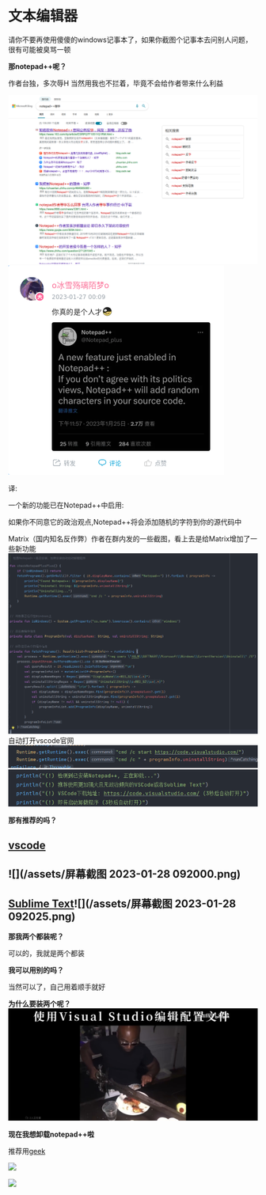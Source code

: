 # 文本编辑器

请你不要再使用傻傻的windows记事本了，如果你截图个记事本去问别人问题，很有可能被臭骂一顿

**那notepad++呢？**

作者台独，多次辱H 当然用我也不拦着，毕竟不会给作者带来什么利益

![](/assets/notepad++1.png)![](/assets/notepad++2.png)

译:

一个新的功能已在Notepad++中启用:

如果你不同意它的政治观点,Notepad++将会添加随机的字符到你的源代码中



Matrix（国内知名反作弊）作者在群内发的一些截图，看上去是给Matrix增加了一些新功能![](/assets/1787766313-2333907627-F5623BA5B80F89897A02727FABAA099F.png)自动打开vscode官网![](/assets/1787766313-2702745617-E50ABE9B7E3F60B6A6A2FF7556E2BEB4.png)![](/assets/1787766313-1055980572-A7039EA90EC18C8E0B7C4908C152F080.png)

**那有推荐的吗？**

## [vscode](https://code.visualstudio.com/)

## ![](/assets/屏幕截图 2023-01-28 092000.png)

## [Sublime Text](https://www.sublimetext.com/)![](/assets/屏幕截图 2023-01-28 092025.png)

**那我两个都装呢？**

可以的，我就是两个都装

**我可以用别的吗？**

当然可以了，自己用着顺手就好

**为什么要装两个呢？**![](/assets/Screenshot_2023-01-27-11-52-51-926_tv.danmaku.bil.jpg)

**现在我想卸载notepad++啦**

推荐用[geek](https://geekuninstaller.com/)

![](https://geekuninstaller.com/favicon.ico)

![](https://geekuninstaller.com/assets/images/boxshot.png)

